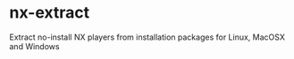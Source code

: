 # nx-extract
Extract no-install NX players from installation packages for Linux, MacOSX and Windows
